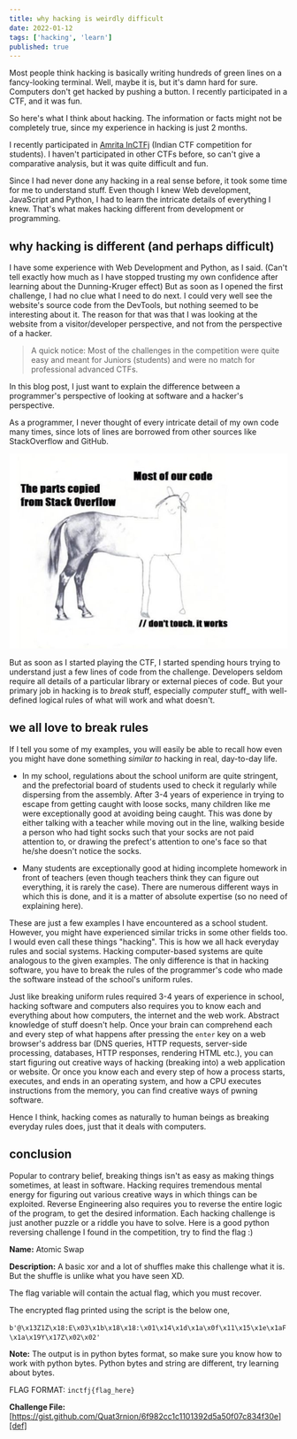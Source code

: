 ```yaml
---
title: why hacking is weirdly difficult
date: 2022-01-12
tags: ['hacking', 'learn']
published: true
---
```


Most people think hacking is basically writing hundreds of green lines on a fancy-looking terminal. Well, maybe it is, but it's damn hard for sure. Computers don't get hacked by pushing a button. I recently participated in a CTF, and it was fun.

<!--more-->

So here's what I think about hacking. The information or facts might not be completely true, since my experience in hacking is just 2 months.

I recently participated in [Amrita InCTFj](https://www.inctf.in/) (Indian CTF competition for students). I haven't participated in other CTFs before, so can't give a comparative analysis, but it was quite difficult and fun.

Since I had never done any hacking in a real sense before, it took some time for me to understand stuff. Even though I knew Web development, JavaScript and Python, I had to learn the intricate details of everything I knew. That's what makes hacking different from development or programming.

## why hacking is different (and perhaps difficult)

I have some experience with Web Development and Python, as I said. (Can't tell exactly how much as I have stopped trusting my own confidence after learning about the Dunning-Kruger effect) But as soon as I opened the first challenge, I had no clue what I need to do next. I could very well see the website's source code from the DevTools, but nothing seemed to be interesting about it. The reason for that was that I was looking at the website from a visitor/developer perspective, and not from the perspective of a hacker.

> A quick notice: Most of the challenges in the competition were quite easy and meant for Juniors (students) and were no match for professional advanced CTFs.

In this blog post, I just want to explain the difference between a programmer's perspective of looking at software and a hacker's perspective.

As a programmer, I never thought of every intricate detail of my own code many times, since lots of lines are borrowed from other sources like StackOverflow and GitHub.

![meme](./stackoverflow-meme.jpg)

But as soon as I started playing the CTF, I started spending hours trying to understand just a few lines of code from the challenge. Developers seldom require all details of a particular library or external pieces of code. But your primary job in hacking is to _break_ stuff, especially _computer_ stuff\_ with well-defined logical rules of what will work and what doesn't.

## we all love to break rules

If I tell you some of my examples, you will easily be able to recall how even you might have done something _similar to_ hacking in real, day-to-day life.

- In my school, regulations about the school uniform are quite stringent, and the prefectorial board of students used to check it regularly while dispersing from the assembly. After 3-4 years of experience in trying to escape from getting caught with loose socks, many children like me were exceptionally good at avoiding being caught. This was done by either talking with a teacher while moving out in the line, walking beside a person who had tight socks such that your socks are not paid attention to, or drawing the prefect's attention to one's face so that he/she doesn't notice the socks.

- Many students are exceptionally good at hiding incomplete homework in front of teachers (even though teachers think they can figure out everything, it is rarely the case). There are numerous different ways in which this is done, and it is a matter of absolute expertise (so no need of explaining here).

These are just a few examples I have encountered as a school student. However, you might have experienced similar tricks in some other fields too. I would even call these things "hacking". This is how we all hack everyday rules and social systems. Hacking computer-based systems are quite analogous to the given examples. The only difference is that in hacking software, you have to break the rules of the programmer's code who made the software instead of the school's uniform rules.

Just like breaking uniform rules required 3-4 years of experience in school, hacking software and computers also requires you to know each and everything about how computers, the internet and the web work. Abstract knowledge of stuff doesn't help. Once your brain can comprehend each and every step of what happens after pressing the `enter` key on a web browser's address bar (DNS queries, HTTP requests, server-side processing, databases, HTTP responses, rendering HTML etc.), you can start figuring out creative ways of hacking (breaking into) a web application or website. Or once you know each and every step of how a process starts, executes, and ends in an operating system, and how a CPU executes instructions from the memory, you can find creative ways of pwning software.

Hence I think, hacking comes as naturally to human beings as breaking everyday rules does, just that it deals with computers.

## conclusion

Popular to contrary belief, breaking things isn't as easy as making things sometimes, at least in software. Hacking requires tremendous mental energy for figuring out various creative ways in which things can be exploited. Reverse Engineering also requires you to reverse the entire logic of the program, to get the desired information. Each hacking challenge is just another puzzle or a riddle you have to solve. Here is a good python reversing challenge I found in the competition, try to find the flag :)

**Name:** Atomic Swap

**Description:**
A basic xor and a lot of shuffles make this challenge what it is. But the shuffle is unlike what you have seen XD.

The flag variable will contain the actual flag, which you must recover.

The encrypted flag printed using the script is the below one,

`b'@\x13Z1Z\x18:E\x03\x1b\x18\x18:\x01\x14\x1d\x1a\x0f\x11\x15\x1e\x1aF\x1a\x19Y\x17Z\x02\x02'`

**Note:** The output is in python bytes format, so make sure you know how to work with python bytes. Python bytes and string are different, try learning about bytes.

FLAG FORMAT: `inctfj{flag_here}`

**Challenge File:**
[https://gist.github.com/Quat3rnion/6f982cc1c1101392d5a50f07c834f30e][def]

[def]: https://gist.github.com/Quat3rnion/6f982cc1c1101392d5a50f07c834f30e
